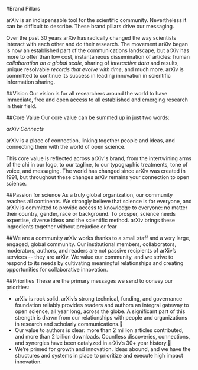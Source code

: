 #Brand Pillars
<style>
blockquote {
  border-left: 0;
  -webkit-box-shadow: 0px 3px 8px 0px rgba(0,0,0,0.12);
  -moz-box-shadow: 0px 3px 8px 0px rgba(0,0,0,0.12);
  box-shadow: 0px 3px 8px 0px rgba(0,0,0,0.12);
  padding:1em;
  margin-bottom:1.5em;
}
@media (min-width: 576px) {
  blockquote {
    padding: 2em;
  }
}
</style>
arXiv is an indispensable tool for the scientific community. Nevertheless it can be difficult to describe. These brand pillars drive our messaging.

Over the past 30 years arXiv has radically changed the way scientists interact with each other and do their research. The movement arXiv began is now an established part of the communications landscape, but arXiv has more to offer than low cost, instantaneous dissemination of articles: human *collaboration on a global scale*, sharing of *interactive data* and results, unique resolvable *records that evolve with time*, and much more. arXiv is committed to continue its success in leading innovation in scientific information sharing.

##Vision
Our vision is for all researchers around the world to have immediate, free and open access to all established and emerging research in their field.

##Core Value
Our core value can be summed up in just two words:

*arXiv Connects*

arXiv is a place of connection, linking together people and ideas, and connecting them with the world of open science.

This core value is reflected across arXiv's brand, from the intertwining arms of the chi in our logo, to our tagline, to our typographic treatments, tone of voice, and messaging. The world has changed since arXiv was created in 1991, but throughout these changes arXiv remains your connection to open science.

##Passion for science
As a truly global organization, our community reaches all continents. We strongly believe that science is for everyone, and arXiv is committed to provide access to knowledge to everyone: no matter their country, gender, race or background. To prosper, science needs expertise, diverse ideas and the scientific method. arXiv brings these ingredients together without prejudice or fear

##We are a community
arXiv works thanks to a small staff and a very large, engaged, global community. Our institutional members, collaborators, moderators, authors, and readers are not passive recipients of arXiv’s services -- they are arXiv. We value our community, and we strive to respond to its needs by cultivating meaningful relationships and creating opportunities for collaborative innovation.

##Priorities
These are the primary messages we send to convey our priorities:
- arXiv is rock solid. arXiv’s strong technical, funding, and governance foundation reliably provides readers and authors an integral gateway to open science, all year long, across the globe. A significant part of this strength is drawn from our relationships with people and organizations in research and scholarly communications.
- Our value to authors is clear: more than 2 million articles contributed, and more than 2 billion downloads. Countless discoveries, connections, and synergies have been catalyzed in arXiv’s 30+ year history.
- We’re primed for growth and innovation. Ideas abound, and we have the structures and systems in place to prioritize and execute high impact innovation.
